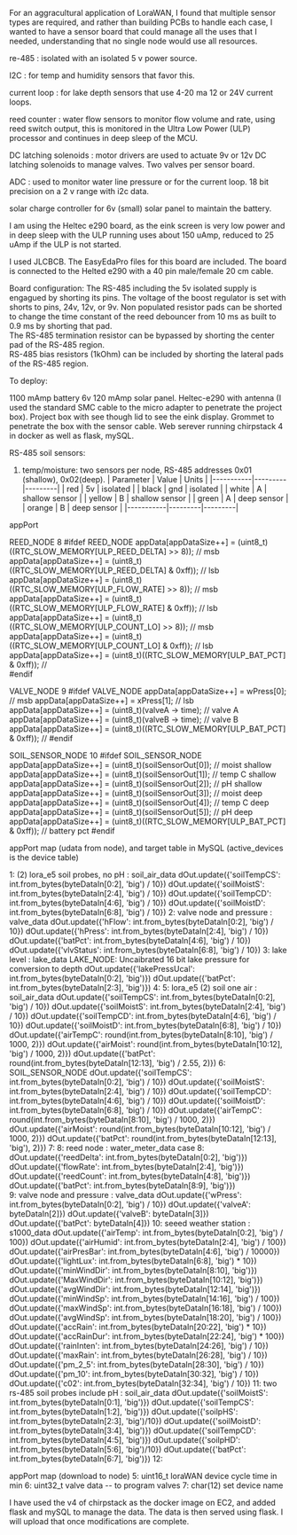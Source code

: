 For an aggracultural application of LoraWAN, I found that multiple sensor types are required, and rather than building PCBs to handle each case, I wanted to have a sensor board that could manage all the uses that I needed, understanding that no single node would use all resources.  

re-485 : isolated with an isolated 5 v power source.

I2C : for temp and  humidity sensors that favor this.

current loop : for lake depth sensors that use 4-20 ma 12 or 24V current loops.

reed counter : water flow sensors to monitor flow volume and rate, using reed switch output, this is monitored in the Ultra Low Power (ULP) processor and continues in deep sleep of the MCU.

DC latching solenoids : motor drivers are used to actuate 9v or 12v DC latching solenoids to manage valves.  Two valves per sensor board.  

ADC : used to monitor water line pressure or for the current loop.  18 bit precision on a 2 v range with i2c data. 

solar charge controller for 6v (small) solar panel to maintain the battery.

I am using the Heltec e290 board, as the eink screen is very low power and in deep sleep with the ULP running uses about 150 uAmp, reduced to 25 uAmp if the ULP is not  started.

I used JLCBCB.  The EasyEdaPro files for this board are included.  The board is connected to the Helted e290 with a 40 pin male/female 20 cm cable.  

Board configuration:
The RS-485 including the 5v isolated supply is engagued by shorting its pins.
The voltage of the boost regulator is set with shorts to pins, 24v, 12v, or 9v.
Non populated resistor pads can be shorted to change the time constant of the reed debouncer from 10 ms as built to 0.9 ms by shorting that pad.  
The RS-485 termination resistor can be bypassed by shorting the center pad of the RS-485 region.  
RS-485 bias resistors (1kOhm) can be included by shorting the lateral pads of the RS-485 region.  

To deploy:


1100 mAmp battery
6v 120 mAmp solar panel.
Heltec-e290 with antenna (I used the standard SMC cable to the micro adapter to penetrate the project box).
Project box with see though lid to see the eink display.
Grommet to penetrate the box with the sensor cable.
Web serever running chirpstack 4 in docker as well as flask, mySQL.

RS-485 soil sensors:
1.  temp/moisture:  two sensors per node, RS-485 addresses 0x01 (shallow), 0x02(deep).
| Parameter | Value   | Units   |
|-----------|---------|---------|
| red       | 5v     | isolated    |
| black     | gnd    | isolated  |
| white     | A      | shallow sensor |
| yellow    | B      | shallow sensor |
| green     | A      | deep sensor |
| orange    | B      | deep sensor |
|-----------|---------|---------|

appPort

REED_NODE    8
#ifdef REED_NODE
  appData[appDataSize++] = (uint8_t)((RTC_SLOW_MEMORY[ULP_REED_DELTA] >> 8));       //  msb
  appData[appDataSize++] = (uint8_t)((RTC_SLOW_MEMORY[ULP_REED_DELTA] & 0xff));    //  lsb
  appData[appDataSize++] = (uint8_t)((RTC_SLOW_MEMORY[ULP_FLOW_RATE] >> 8));       //  msb
  appData[appDataSize++] = (uint8_t)((RTC_SLOW_MEMORY[ULP_FLOW_RATE] & 0xff));    //  lsb
  appData[appDataSize++] = (uint8_t)((RTC_SLOW_MEMORY[ULP_COUNT_LO] >> 8));       //  msb
  appData[appDataSize++] = (uint8_t)((RTC_SLOW_MEMORY[ULP_COUNT_LO] & 0xff));    //  lsb
  appData[appDataSize++] = (uint8_t)((RTC_SLOW_MEMORY[ULP_BAT_PCT] & 0xff));  //  
  #endif
  
VALVE_NODE    9
#ifdef VALVE_NODE
  appData[appDataSize++] = wPress[0];       //  msb
  appData[appDataSize++] = xPress[1];    //  lsb
  appData[appDataSize++] = (uint8_t)(valveA -> time);       //  valve A
  appData[appDataSize++] = (uint8_t)(valveB -> time);       //  valve B 
  appData[appDataSize++] = (uint8_t)((RTC_SLOW_MEMORY[ULP_BAT_PCT] & 0xff));  //
  #endif

SOIL_SENSOR_NODE    10
#ifdef SOIL_SENSOR_NODE
  appData[appDataSize++] = (uint8_t)(soilSensorOut[0]);       //  moist shallow
  appData[appDataSize++] = (uint8_t)(soilSensorOut[1]);       //  temp C shallow
  appData[appDataSize++] = (uint8_t)(soilSensorOut[2]);    //  pH shallow
  appData[appDataSize++] = (uint8_t)(soilSensorOut[3]);       //  moist deep
  appData[appDataSize++] = (uint8_t)(soilSensorOut[4]);       //  temp C deep
  appData[appDataSize++] = (uint8_t)(soilSensorOut[5]);    //  pH deep
  appData[appDataSize++] = (uint8_t)((RTC_SLOW_MEMORY[ULP_BAT_PCT] & 0xff));  //  battery pct
  #endif

appPort map (udata from node), and target table in MySQL (active_devices is the device table)

1:  (2) lora_e5 soil probes, no pH   :  soil_air_data
            dOut.update({'soilTempCS': int.from_bytes(byteDataIn[0:2], 'big') / 10})
            dOut.update({'soilMoistS': int.from_bytes(byteDataIn[2:4], 'big') / 10})
            dOut.update({'soilTempCD': int.from_bytes(byteDataIn[4:6], 'big') / 10})
            dOut.update({'soilMoistD': int.from_bytes(byteDataIn[6:8], 'big') / 10})
2:  valve node and pressure  :  valve_data
            dOut.update({'hFlow': int.from_bytes(byteDataIn[0:2], 'big') / 10})
            dOut.update({'hPress': int.from_bytes(byteDataIn[2:4], 'big') / 10})
            dOut.update({'batPct': int.from_bytes(byteDataIn[4:6], 'big') / 10})
            dOut.update({'vlvStatus': int.from_bytes(byteDataIn[6:8], 'big') / 10})
3:  lake level  :  lake_data LAKE_NODE:  Uncaibrated 16 bit lake pressure for conversion to depth
            dOut.update({'lakePressUcal': int.from_bytes(byteDataIn[0:2], 'big')})
            dOut.update({'batPct': int.from_bytes(byteDataIn[2:3], 'big')})
4:
5:  lora_e5 (2) soil one air  :  soil_air_data
            dOut.update({'soilTempCS': int.from_bytes(byteDataIn[0:2], 'big') / 10})
            dOut.update({'soilMoistS': int.from_bytes(byteDataIn[2:4], 'big') / 10})
            dOut.update({'soilTempCD': int.from_bytes(byteDataIn[4:6], 'big') / 10})
            dOut.update({'soilMoistD': int.from_bytes(byteDataIn[6:8], 'big') / 10})
            dOut.update({'airTempC': round(int.from_bytes(byteDataIn[8:10], 'big') / 1000, 2)})
            dOut.update({'airMoist': round(int.from_bytes(byteDataIn[10:12], 'big') / 1000, 2)})
            dOut.update({'batPct': round(int.from_bytes(byteDataIn[12:13], 'big') / 2.55, 2)})
6:  SOIL_SENSOR_NODE
            dOut.update({'soilTempCS': int.from_bytes(byteDataIn[0:2], 'big') / 10})
            dOut.update({'soilMoistS': int.from_bytes(byteDataIn[2:4], 'big') / 10})
            dOut.update({'soilTempCD': int.from_bytes(byteDataIn[4:6], 'big') / 10})
            dOut.update({'soilMoistD': int.from_bytes(byteDataIn[6:8], 'big') / 10})
            dOut.update({'airTempC': round(int.from_bytes(byteDataIn[8:10], 'big') / 1000, 2)})
            dOut.update({'airMoist': round(int.from_bytes(byteDataIn[10:12], 'big') / 1000, 2)})
            dOut.update({'batPct': round(int.from_bytes(byteDataIn[12:13], 'big'), 2)})
7: 
8:  reed node  :  water_meter_data
        case 8:
            dOut.update({'reedDelta': int.from_bytes(byteDataIn[0:2], 'big')})
            dOut.update({'flowRate': int.from_bytes(byteDataIn[2:4], 'big')})
            dOut.update({'reedCount': int.from_bytes(byteDataIn[4:8], 'big')})
            dOut.update({'batPct': int.from_bytes(byteDataIn[8:9], 'big')})  
9:  valve node and pressure  :  valve_data
            dOut.update({'wPress': int.from_bytes(byteDataIn[0:2], 'big') / 10})
            dOut.update({'valveA': byteDataIn[2]})
            dOut.update({'valveB': byteDataIn[3]})
            dOut.update({'batPct': byteDataIn[4]})
10:  seeed weather station  :  s1000_data
            dOut.update({'airTemp': int.from_bytes(byteDataIn[0:2], 'big') / 100})
            dOut.update({'airHumid': int.from_bytes(byteDataIn[2:4], 'big') / 100})
            dOut.update({'airPresBar': int.from_bytes(byteDataIn[4:6], 'big') / 10000})
            dOut.update({'lightLux': int.from_bytes(byteDataIn[6:8], 'big') * 10})
            dOut.update({'minWindDir': int.from_bytes(byteDataIn[8:10], 'big')})
            dOut.update({'MaxWindDir': int.from_bytes(byteDataIn[10:12], 'big')})
            dOut.update({'avgWindDir': int.from_bytes(byteDataIn[12:14], 'big')})
            dOut.update({'minWindSp': int.from_bytes(byteDataIn[14:16], 'big') / 100})
            dOut.update({'maxWindSp': int.from_bytes(byteDataIn[16:18], 'big') / 100})
            dOut.update({'avgWindSp': int.from_bytes(byteDataIn[18:20], 'big') / 100})
            dOut.update({'accRain': int.from_bytes(byteDataIn[20:22], 'big') * 10})
            dOut.update({'accRainDur': int.from_bytes(byteDataIn[22:24], 'big') * 100})
            dOut.update({'rainInten': int.from_bytes(byteDataIn[24:26], 'big') / 10})
            dOut.update({'maxRain': int.from_bytes(byteDataIn[26:28], 'big') / 10})
            dOut.update({'pm_2_5': int.from_bytes(byteDataIn[28:30], 'big') / 10})
            dOut.update({'pm_10': int.from_bytes(byteDataIn[30:32], 'big') / 10})
            dOut.update({'c02': int.from_bytes(byteDataIn[32:34], 'big') / 10})
11:  two rs-485 soil probes include pH  :  soil_air_data
            dOut.update({'soilMoistS': int.from_bytes(byteDataIn[0:1], 'big')})
            dOut.update({'soilTempCS': int.from_bytes(byteDataIn[1:2], 'big')})
            dOut.update({'soilpHS': int.from_bytes(byteDataIn[2:3], 'big')/10})
            dOut.update({'soilMoistD': int.from_bytes(byteDataIn[3:4], 'big')})
            dOut.update({'soilTempCD': int.from_bytes(byteDataIn[4:5], 'big')})
            dOut.update({'soilpHD': int.from_bytes(byteDataIn[5:6], 'big')/10})
            dOut.update({'batPct': int.from_bytes(byteDataIn[6:7], 'big')})
12:  
            
appPort map (download to node)
5:  uint16_t loraWAN device cycle time in min
6:  uint32_t valve data -- to program valves 
7:  char(12) set device name

I have used the v4 of chirpstack as the docker image on EC2, and added flask and mySQL to manage the data.  The data is then served using flask.  I will upload that once modifications are complete.  

